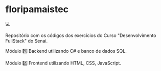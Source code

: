 # floripamaistec

:computer: 

Repositório com os códigos dos exercícios do Curso "Desenvolvimento FullStack" do Senai.


Módulo 	:one: Backend utilizando C# e banco de dados SQL.

Módulo 	:two: Frontend utilizando HTML, CSS, JavaScript.
